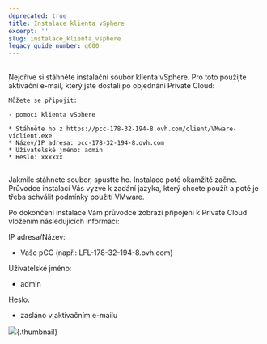 ```yaml
---
deprecated: true
title: Instalace klienta vSphere
excerpt: ''
slug: instalace_klienta_vsphere
legacy_guide_number: g600
---
```



## 
Nejdříve si stáhněte instalační soubor klienta vSphere. Pro toto použijte aktivační e-mail, který jste dostali po objednání Private Cloud:


```
Můžete se připojit:

- pomocí klienta vSphere

* Stáhněte ho z https://pcc-178-32-194-8.ovh.com/client/VMware-viclient.exe
* Název/IP adresa: pcc-178-32-194-8.ovh.com
* Uživatelské jméno: admin
* Heslo: xxxxxx
```




## 
Jakmile stáhnete soubor, spusťte ho. Instalace poté okamžitě začne. Průvodce instalací Vás vyzve k zadání jazyka, který chcete použít a poté je třeba schválit podmínky použití VMware.

Po dokončení instalace Vám průvodce zobrazí připojení k Private Cloud vložením následujících informací:

IP adresa/Název:

- Vaše pCC (např.: LFL-178-32-194-8.ovh.com)

Uživatelské jméno:

- admin

Heslo:

- zasláno v aktivačním e-mailu



![](images/img_94.jpg){.thumbnail}

